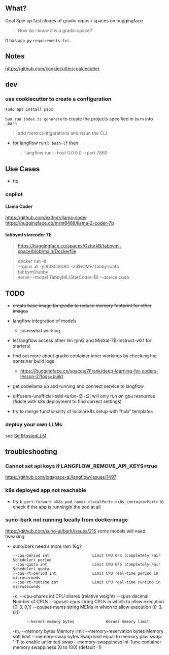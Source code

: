 ## What?

Goal Spin up fast clones of gradio repos / spaces on huggingface

> How do i know it is a gradio space?

It has `app.py` `requirements.txt`.

## Notes

https://github.com/cookiecutter/cookiecutter

## dev

### use cookiecutter to create a configuration

`sudo apt install pipx`

`bun run index.ts generate` to create the projects specified in `barn` into `.barn`

> add more configurations and rerun the CLI

- for langflow run `b bash-lf` then
  > langflow run --host 0.0.0.0 --port 7860

## Use Cases

- tts

### copilot

#### Llama Coder

https://github.com/ex3ndr/llama-coder
https://huggingface.co/mrm8488/llama-2-coder-7b

#### tabbyml starcoder 7b

> https://huggingface.co/spaces/OzturkB/tabbyml-space/blob/main/Dockerfile

> docker run -it \
>  --gpus all -p 8080:8080 -v $HOME/.tabby:/data \
>  tabbyml/tabby \
>  serve --model TabbyML/StarCoder-1B --device cuda

## TODO

- <del>create base image for gradio to reduce memory footprint for other images</del>

- langflow integration of models
  - somewhat working
- let langflow access other llm (phi2 and Mistral-7B-Instruct-v0.1 for starters)
- find out more about gradio container inner workings by checking the container build logs
  - https://huggingface.co/spaces/7Frank/deep-learning-for-coders-lesson-2?logs=build
- get codellama up and running and connect service to langflow
- diffusers-unofficial-sdxl-turbo-i2i-t2i will only run on gpu resources (fiddle with k8s deployment to find correct settings)
- try to merge functionality of localai k8s setup with "hub" templates

### deploy your own LLMs

see [SelfHostedLLM](./docs/SelfHostedLLM.md)

## troubleshooting

### Cannot set api keys if LANGFLOW_REMOVE_API_KEYS=true

https://github.com/logspace-ai/langflow/issues/1497

### k8s deployed app not reachable

- try `k port-forward <k8s_pod_name> <localPort>:<k8s_containerPort>` to check if the app is runningin the pod at all

### suno-bark not running locally from dockerimage

https://github.com/suno-ai/bark/issues/215
some models will need tweaking

- suno/bark need s more ram 16g?

      --cpu-period int                   Limit CPU CFS (Completely Fair Scheduler) period
      --cpu-quota int                    Limit CPU CFS (Completely Fair Scheduler) quota
      --cpu-rt-period int                Limit CPU real-time period in microseconds
      --cpu-rt-runtime int               Limit CPU real-time runtime in microseconds

  -c, --cpu-shares int CPU shares (relative weight)
  --cpus decimal Number of CPUs
  --cpuset-cpus string CPUs in which to allow execution (0-3, 0,1)
  --cpuset-mems string MEMs in which to allow execution (0-3, 0,1)

            --kernel-memory bytes              Kernel memory limit

  -m, --memory bytes Memory limit
  --memory-reservation bytes Memory soft limit
  --memory-swap bytes Swap limit equal to memory plus swap: '-1' to enable unlimited swap
  --memory-swappiness int Tune container memory swappiness (0 to 100) (default -1)
